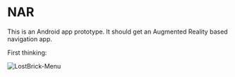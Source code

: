 # NAR

This is an Android app prototype. It should get an Augmented Reality based navigation app.

First thinking:

![LostBrick-Menu](https://github.com/JanPSchneider/NAR/blob/master/Design_Suggestions/design1.jpg)

